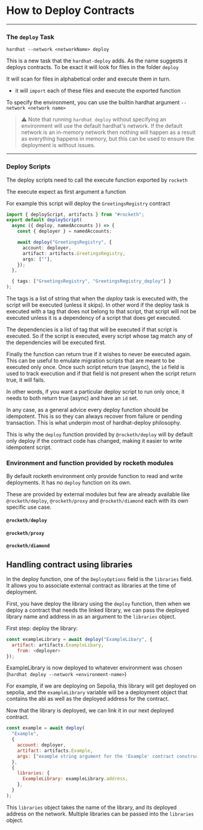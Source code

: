 # How to Deploy Contracts

---

### The `deploy` Task

`hardhat --network <networkName> deploy`

This is a new task that the `hardhat-deploy` adds. As the name suggests it deploys contracts.
To be exact it will look for files in the folder `deploy`

It will scan for files in alphabetical order and execute them in turn.

- it will `import` each of these files and execute the exported function

To specify the environment, you can use the builtin hardhat argument `--network <network name>`

> :warning: Note that running `hardhat deploy` without specifying an environment will use the default hardhat's network. If the default network is an in-memory network then nothing will happen as a result as everything happens in memory, but this can be used to ensure the deployment is without issues.

---

### Deploy Scripts

The deploy scripts need to call the execute function exported by `rocketh`

The execute expect as first argument a function

For example this script will deploy the `GreetingsRegistry` contract

```typescript
import { deployScript, artifacts } from "#rocketh";
export default deployScript(
  async ({ deploy, namedAccounts }) => {
    const { deployer } = namedAccounts;

    await deploy("GreetingsRegistry", {
      account: deployer,
      artifact: artifacts.GreetingsRegistry,
      args: [""],
    });
  },

  { tags: ["GreetingsRegistry", "GreetingsRegistry_deploy"] }
);
```

The tags is a list of string that when the _deploy_ task is executed with, the script will be executed (unless it skips). In other word if the deploy task is executed with a tag that does not belong to that script, that script will not be executed unless it is a dependency of a script that does get executed.

The dependencies is a list of tag that will be executed if that script is executed. So if the script is executed, every script whose tag match any of the dependencies will be executed first.

Finally the function can return true if it wishes to never be executed again. This can be useful to emulate migration scripts that are meant to be executed only once. Once such script return true (async), the `id` field is used to track execution and if that field is not present when the script return true, it will fails.

In other words, if you want a particular deploy script to run only once, it needs to both return true (async) and have an `id` set.

In any case, as a general advice every deploy function should be idempotent. This is so they can always recover from failure or pending transaction. This is what underpin most of hardhat-deploy philosophy.

This is why the `deploy` function provided by `@rocketh/deploy` will by default only deploy if the contract code has changed, making it easier to write idempotent script.

### Environment and function provided by rocketh modules

By default rocketh environment only provide function to read and write deployments. It has no `deploy` function on its own.

These are provided by external modules but few are already available like `@rocketh/deploy`, `@rocketh/proxy` and `@rocketh/diamond` each with its own specific use case.

#### `@rocketh/deploy`

#### `@rocketh/proxy`

#### `@rocketh/diamond`

## Handling contract using libraries

In the deploy function, one of the `DeployOptions` field is the `libraries` field. It allows you to associate external contract as libraries at the time of deployment.

First, you have deploy the library using the `deploy` function, then when we deploy a contract that needs the linked library, we can pass the deployed library name and address in as an argument to the `libraries` object.

First step: deploy the library:

```js
const exampleLibrary = await deploy("ExampleLibary", {
  artifact: artifacts.ExampleLibary,
    from: <deployer>
});

```

ExampleLibrary is now deployed to whatever environment was chosen (`hardhat deploy --network <environment-name>`)

For example, if we are deploying on Sepolia, this library will get deployed on sepolia, and the `exampleLibrary` variable will be a deployment object that contains the abi as well as the deployed address for the contract.

Now that the library is deployed, we can link it in our next deployed contract.

```js
const example = await deploy(
  "Example",
  {
    account: deployer,
    artifact: artifacts.Example,
    args: ["example string argument for the 'Example' contract constructor"],
  },
  {
    libraries: {
      ExampleLibrary: exampleLibrary.address,
    },
  }
);
```

This `libraries` object takes the name of the library, and its deployed address on the network. Multiple libraries can be passed into the `libraries` object.
